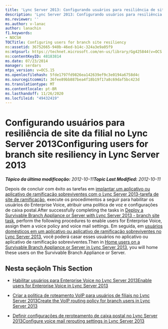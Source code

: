 ```yaml
---
title: 'Lync Server 2013: Configurando usuários para resiliência de site da filial'
description: 'Lync Server 2013: Configurando usuários para resiliência do site de ramificação.'
ms.reviewer: ''
ms.author: v-lanac
author: lanachin
f1.keywords:
- NOCSH
TOCTitle: Configuring users for branch site resiliency
ms:assetid: 36752665-940b-46ed-b14c-324a3e9a05f9
ms:mtpsurl: https://technet.microsoft.com/en-us/library/Gg425844(v=OCS.15)
ms:contentKeyID: 48183814
ms.date: 07/23/2014
manager: serdars
mtps_version: v=OCS.15
ms.openlocfilehash: 5fde1797fd9826ea142639ef9c3e0194a6758d4c
ms.sourcegitcommit: 36fee89bb887bea4f18b19f17a8c69daf5bc423d
ms.translationtype: MT
ms.contentlocale: pt-BR
ms.lasthandoff: 11/26/2020
ms.locfileid: "49432419"
---
```

# <a name="configuring-users-for-branch-site-resiliency-in-lync-server-2013"></a><span data-ttu-id="beafa-103">Configurando usuários para resiliência de site da filial no Lync Server 2013</span><span class="sxs-lookup"><span data-stu-id="beafa-103">Configuring users for branch site resiliency in Lync Server 2013</span></span>

<div data-xmlns="http://www.w3.org/1999/xhtml">

<div class="topic" data-xmlns="http://www.w3.org/1999/xhtml" data-msxsl="urn:schemas-microsoft-com:xslt" data-cs="https://msdn.microsoft.com/">

<div data-asp="https://msdn2.microsoft.com/asp">



</div>

<div id="mainSection">

<div id="mainBody"><span data-ttu-id="beafa-104">

<span> </span></span><span class="sxs-lookup"><span data-stu-id="beafa-104">

<span> </span></span></span>

<span data-ttu-id="beafa-105">_**Tópico da última modificação:** 2012-10-11_</span><span class="sxs-lookup"><span data-stu-id="beafa-105">_**Topic Last Modified:** 2012-10-11_</span></span>

<span data-ttu-id="beafa-106">Depois de concluir com êxito as tarefas em [implantar um aplicativo ou aplicativo de ramificação sobreviventes com o Lync Server 2013-tarefa de site de ramificação](lync-server-2013-deploy-a-survivable-branch-appliance-or-server-branch-site-task.md), execute os procedimentos a seguir para habilitar os usuários do Enterprise Voice, atribuir uma política de voz e configurações de caixa postal.</span><span class="sxs-lookup"><span data-stu-id="beafa-106">After successfully completing the tasks in [Deploy a Survivable Branch Appliance or Server with Lync Server 2013 - branch site task](lync-server-2013-deploy-a-survivable-branch-appliance-or-server-branch-site-task.md), perform the following procedures to enable users for Enterprise Voice, assign them a voice policy and voice mail settings.</span></span> <span data-ttu-id="beafa-107">Em seguida, em [usuários domésticos em um aplicativo ou aplicativo de ramificação sobreviventes no Lync Server 2013](lync-server-2013-home-users-on-a-survivable-branch-appliance-or-server.md), você poderá casar esses usuários no aplicativo ou aplicativo de ramificação sobreviventes.</span><span class="sxs-lookup"><span data-stu-id="beafa-107">Then in [Home users on a Survivable Branch Appliance or Server in Lync Server 2013](lync-server-2013-home-users-on-a-survivable-branch-appliance-or-server.md), you will home these users on the Survivable Branch Appliance or Server.</span></span>

<div>

## <a name="in-this-section"></a><span data-ttu-id="beafa-108">Nesta seção</span><span class="sxs-lookup"><span data-stu-id="beafa-108">In This Section</span></span>

  - [<span data-ttu-id="beafa-109">Habilitar usuários para Enterprise Voice no Lync Server 2013</span><span class="sxs-lookup"><span data-stu-id="beafa-109">Enable users for Enterprise Voice in Lync Server 2013</span></span>](lync-server-2013-enable-users-for-enterprise-voice.md)

  - [<span data-ttu-id="beafa-110">Criar a política de roteamento VoIP para usuários de filiais no Lync Server 2013</span><span class="sxs-lookup"><span data-stu-id="beafa-110">Create the VoIP routing policy for branch users in Lync Server 2013</span></span>](lync-server-2013-create-the-voip-routing-policy-for-branch-users.md)

  - [<span data-ttu-id="beafa-111">Definir configurações de reroteamento de caixa postal no Lync Server 2013</span><span class="sxs-lookup"><span data-stu-id="beafa-111">Configure voice mail rerouting settings in Lync Server 2013</span></span>](lync-server-2013-configure-voice-mail-rerouting-settings.md)

<span data-ttu-id="beafa-112"></div>

</div>

<span> </span>

</div>

</div>

</span><span class="sxs-lookup"><span data-stu-id="beafa-112"></div>

</div>

<span> </span>

</div>

</div>

</span></span></div>

